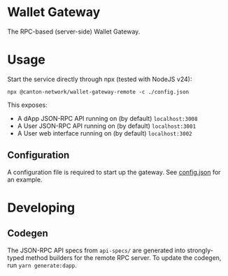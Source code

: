 # Wallet Gateway

The RPC-based (server-side) Wallet Gateway.

# Usage

Start the service directly through npx (tested with NodeJS v24):

`npx @canton-network/wallet-gateway-remote -c ./config.json`

This exposes:

- A dApp JSON-RPC API running on (by default) `localhost:3008`
- A User JSON-RPC API running on (by default) `localhost:3001`
- A User web interface running on (by default) `localhost:3002`

## Configuration

A configuration file is required to start up the gateway. See [config.json](https://github.com/hyperledger-labs/splice-wallet-kernel/blob/main/wallet-gateway/test/config.json) for an example.

# Developing

## Codegen

The JSON-RPC API specs from `api-specs/` are generated into strongly-typed method builders for the remote RPC server. To update the codegen, run `yarn generate:dapp`.
